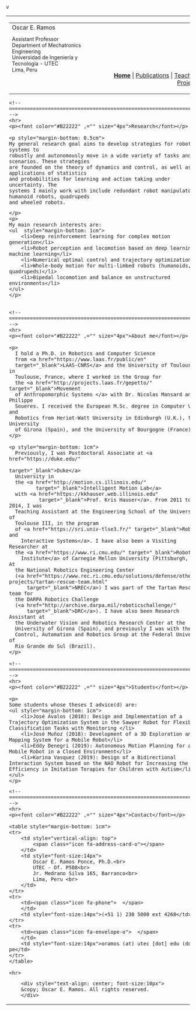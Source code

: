 <!DOCTYPE html PUBLIC "-//W3C//DTD HTML 4.01 Transitional//EN">

<html>
<head>
    <title>Oscar Csatro</title>
    <meta http-equiv="Content-Type" content="text/html; charset=UTF-8">
    <link rel="stylesheet" type="text/css" href="./assets/css/css">
    <link rel="stylesheet" type="text/css" href="./assets/css/style20.css">
    <meta name="keywords" content="Oscar Efrain Ramos Ponce, robotics, inverse dynamics, kinematics, optimal control, dynamic walking, capture point, humanoids, trajectory generation, deep reinforcement learning, machine learning, deep learning" />
    <meta name="description" content="Personal page of Prof. Oscar E. Ramos Ponce">
    <meta name="robots" content="index, follow, noarchive">
    <!--<meta name="googlebot" content="noarchive">-->
</head>
 
<body>

  <table width="800" border="0" align="center" cellpadding="20">
    <tbody>
      <tr>v
        <td>
	  <table width="100%" align="center" border="0" cellpadding="10">
	    <tbody><tr>
	        <td width="50%" valign="top" align="left">
                  <div class="logo-header">Oscar E. Ramos</div>
	          <p style="font-size: 14px; line-height: 120%;">
                    Assistant Professor <br>
		    Department of Mechatronics Engineering <br>
                    Universidad de Ingenier&iacutea y Tecnolog&iacutea - UTEC <br>
                    Lima, Peru
		  </p>
		  <p id="icons">
		    <a href="https://scholar.google.com/citations?user=9FiRyJAAAAAJ&hl=en" target="_blank"><img src="./assets/css/images/google_scholar_icon.png" height="16px"></a>
		    <a href="https://github.com/oscar-ramos" target="_blank"><img src="./assets/css/images/g_icon.png" height="16px"></a>
		  </p>
	        </td>
	        <td width="65%" valign="bottom" align="right">
		  <img id="headshot" src="./images/picture-white.jpg">
		  <p class="bar">
		    <a class="bar" href="index.html" style="font-weight: bold; text-decoration: underline;">Home</a> |
		    <a class="bar" href="publications.html" >Publications</a> |
		    <a class="bar" href="teaching.html" >Teaching</a> |
		    <a class="bar" href="projects.html" >Projects</a> |
		  </p>
	        </td>
	      </tr>
	  </tbody></table>
          
    <!-- ================================================================== -->        
    <hr>
    <p><font color="#B22222" ,="" size="4px">Research</font></p>
	
    <p style="margin-bottom: 0.5cm">
    My general research goal aims to develop strategies for robotic systems to 
    robustly and autonomously move in a wide variety of tasks and scenarios. These strategies 
    are founded on the theory of dynamics and control, as well as on applications of statistics 
    and probabilities for learning and action taking under uncertainty. The 
    systems I mainly work with include redundant robot manipulators, humanoid robots, quadrupeds 
    and wheeled robots. 
<!--
        To this end, I
            investigate the generation of whole-body motion for humanoid and
            multi-limbed robots using operational-space inverse dynamics and kinematics, as well as fast
            trajectory optimization and deep reinforcement learning. I also investigate techniques that allow
            robots to dynamically walk on unstructured environments and to
            recover whole-body balance loss using generalizations of the
            classical Capture Point. One of the main objectives is to develop
            balancing techniques beyond the overconstraining methods that most
            robots currently use. Another objective is to incorporate sensor
            feedback in the inverse dynamics control.
-->
    </p>
    <p>
    My main research interests are:
    <ul  style="margin-bottom: 1cm">
        <li>Deep reinforcement learning for complex motion generation</li>
        <li>Robot perception and locomotion based on deep learning and machine learning</li>
        <li>Numerical optimal control and trajectory optimization</li>
        <li>Whole-body motion for multi-limbed robots (humanoids, quadrupeds)</li>
        <li>Bipedal locomotion and balance on unstructured environments</li>
    </ul>
    </p>
	
    
    <!-- ================================================================== -->        
	<hr>
    <p><font color="#B22222" ,="" size="4px">About me</font></p>

    <p>
      I hold a Ph.D. in Robotics and Computer Science
      from <a href="https://www.laas.fr/public/en"
      target="_blank">LAAS-CNRS</a> and the University of Toulouse III in
      Toulouse, France, where I worked in the Group for
      the <a href="http://projects.laas.fr/gepetto/" target="_blank">Movement
      of Anthropomorphic Systems </a> with Dr. Nicolas Mansard and Dr. Philippe
      Soueres. I received the European M.Sc. degree in Computer Vision and
      Robotics from Heriot-Watt University in Edinburgh (U.K.), the University
      of Girona (Spain), and the University of Bourgogne (France).
    </p>
    
    <p style="margin-bottom: 1cm">
      Previously, I was Postdoctoral Associate at <a href="https://duke.edu/"
                                                     target="_blank">Duke</a>
      University in 
      the <a href="http://motion.cs.illinois.edu/"
             target="_blank">Intelligent Motion Lab</a>
      with <a href="https://kkhauser.web.illinois.edu"
              target="_blank">Prof. Kris Hauser</a>. From 2011 to 2014, I was
      Teaching Assistant at the Engineering School of the University of
      Toulouse III, in the program
      of <a href="https://sri.univ-tlse3.fr/" target="_blank">Robotic and
        Interactive Systems</a>. I have also been a Visiting Researcher at
      the <a href="https://www.ri.cmu.edu/" target="_blank">Robotics
        Institute</a> of Carnegie Mellon University (Pittsburgh, USA). At
      the National Robotics Engineering Center
      (<a href="https://www.rec.ri.cmu.edu/solutions/defense/other-projects/tartan-rescue-team.html"
          target="_blank">NREC</a>) I was part of the Tartan Rescue team for
      the DARPA Robotics Challenge
      (<a href="http://archive.darpa.mil/roboticschallenge/"
          target="_blank">DRC</a>). I have also been Research Assistant at
      the Underwater Vision and Robotics Research Center at the
      University of Girona (Spain), and previously I was with the
      Control, Automation and Robotics Group at the Federal University of
      Rio Grande do Sul (Brazil).
    </p>

    <!-- ================================================================== -->        
	<hr>
    <p><font color="#B22222" ,="" size="4px">Students</font></p>

    <p>
    Some students whose theses I advice(d) are:
	<ul style="margin-bottom: 1cm">
        <li>José Ávalos (2018): Design and Implementation of a Trajectory Optimization System in the Sawyer Robot for Flexible Classification Tasks with Monitoring </li>
        <li>José Muñoz (2018): Development of a 3D Exploration and Mapping System for a Mobile Robot</li>
        <li>Eddy Denegri (2019): Autonomous Motion Planning for a Mobile Robot in a Closed Environment</li>
        <li>Karina Vasquez (2019): Design of a Bidirectional Interaction System based on the NAO Robot for Increasing the Efficiency in Imitation Terapies for Children with Autism</li>
	</ul>
    </p>
<!--
	<heading>Master's and Undergrad Students</heading>
	<ul>
		<li>Student 2</li>
	</ul>
-->
	
    <!-- ================================================================== -->        
	<hr>
    <p><font color="#B22222" ,="" size="4px">Contact</font></p>
    
    <table style="margin-bottom: 1cm">
    <tr>
        <td style="vertical-align: top">
            <span class="icon fa-address-card-o"></span>
        </td>
        <td style="font-size:14px">
            Oscar E. Ramos Ponce, Ph.D.<br>
            UTEC - Of. P508<br>
            Jr. Medrano Silva 165, Barranco<br>
            Lima, Peru <br>
        </td>
    </tr>
    <tr>
        <td><span class="icon fa-phone">  </span>
        </td>
        <td style="font-size:14px">(+51 1) 230 5000 ext 4268</td>
    </tr>
    <tr>
        <td><span class="icon fa-envelope-o">  </span>
        </td>
        <td style="font-size:14px">oramos (at) utec [dot] edu (dot) pe</td>
    </tr>
    </table>
        
	<hr>

<!--------------------
---- BEGIN FOOTER ----
--------------------->

        <div style="text-align: center; font-size:10px">
        &copy; Oscar E. Ramos. All rights reserved.
        </div>
        
</td>
</tr>
</tbody></table>

</body>
</html>